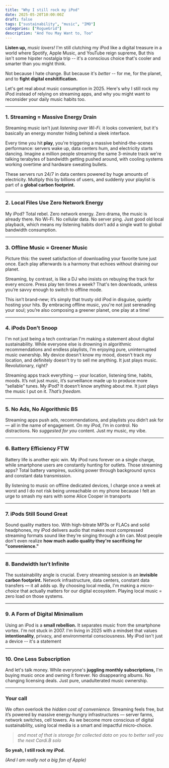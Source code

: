 ```yaml
---
title: "Why I still rock my iPod"
date: 2025-05-20T10:00:00Z
draft: false
tags: ["sustainability", "music", "IMO"]
categories: ["RogueGrid"]
description: "And You May Want to, Too"
---
```




**Listen up,** *music lovers!* I'm still clutching my iPod like a digital treasure in a world where Spotify, Apple Music, and YouTube reign supreme, But this isn't some hipster nostalgia trip -- it's a conscious choice that's cooler and smarter than you might think.

Not because I hate change. But because it's _better_ -- for me, for the planet, and to **fight digital enshitification.** 

Let's get real about music consumption in 2025. Here's why I still rock my iPod instead of relying on streaming apps, and why you might want to reconsider your daily music habits too.

---

### 1. **Streaming = Massive Energy Drain**

Streaming music isn't just _listening over Wi-Fi._ it looks convenient, but it's basically an energy monster hiding behind a sleek interface.

Every time you hit **play**, you're triggering a massive behind-the-scenes performance: servers wake up, data centers hum, and electricity starts dancing. Imagine a million people streaming the same 3-minute track we're talking terabytes of bandwidth getting pushed around, with cooling systems working overtime and hardware sweating bullets. 

These servers run 24/7 in data centers powered by huge amounts of electricity. Multiply this by billions of users, and suddenly your playlist is part of a **global carbon footprint.**

---

### 2. **Local Files Use Zero Network Energy**

My iPod? Total rebel. Zero network energy. Zero drama, the music is already there. No Wi-Fi. No cellular data. No server ping. Just good old local playback, which means my listening habits don’t add a single watt to global bandwidth consumption.

---

### 3. **Offline Music = Greener Music**

Picture this: the sweet satisfaction of downloading your favorite tune just once. Each play afterwards is a harmony that echoes without draining our planet.

Streaming, by contrast, is like a DJ who insists on rebuying the track for every encore. Press play ten times a week? That's ten downloads, unless you’re savvy enough to switch to offline mode. 

This isn’t brand-new; it’s simply that trusty old iPod in disguise, quietly hosting your hits. By embracing offline music, you're not just serenading your soul; you’re also composing a greener planet, one play at a time!

---

### 4. **iPods Don’t Snoop**

I'm not just being a tech contrarian I'm making a statement about digital sustainability. While everyone else is drowning in algorithmic recommendations and endless playlists, I'm enjoying pure, uninterrupted music ownership. My device doesn't know my mood, doesn't track my location, and definitely doesn't try to sell me anything. It just plays music. Revolutionary, right?

Streaming apps track everything -- your location, listening time, habits, moods. It’s not just music, it’s surveillance made up to produce more “sellable” tunes. My iPod? It doesn’t know anything about me. It just plays the music I put on it. *That’s freedom.*

---

### 5. **No Ads, No Algorithmic BS**

Streaming apps push ads, recommendations, and playlists you didn’t ask for — all in the name of engagement. On my iPod, I’m in control. No distractions. No *suggested for you* content. Just my music, my vibe.

---

### 6. **Battery Efficiency FTW**

Battery life is another epic win. My iPod runs forever on a single charge, while smartphone users are constantly hunting for outlets. Those streaming apps? Total battery vampires, sucking power through background syncs and constant data transmission.

By listening to music on offline dedicated devices, I charge once a week at worst and I do not risk being unreachable on my phone because I felt an urge to smash my ears with some Alice Cooper in transports

---

### 7. **iPods Still Sound Great**

Sound quality matters too. With high-bitrate MP3s or FLACs and solid headphones, my iPod delivers audio that makes most compressed streaming formats sound like they're singing through a tin can. Most people don't even realize **how much audio quality they're sacrificing for "convenience."**

---

### 8. **Bandwidth Isn’t Infinite**

The sustainability angle is crucial. Every streaming session is an **invisible carbon footprint.** Network infrastructure, data centers, constant data transfers — it all adds up. By choosing local media, I'm making a *micro-choice* that actually matters for our digital ecosystem. Playing local music = zero load on those systems.

---

### 9. **A Form of Digital Minimalism**

Using an iPod is a **small rebellion.** It separates music from the smartphone vortex. I'm not stuck in 2007. I'm living in 2025 with a mindset that values **intentionality**, privacy, and environmental consciousness. My iPod isn't just a device -- it's a statement

---

### 10. **One Less Subscription**

And let's talk money. While everyone's **juggling monthly subscriptions,** I'm buying music once and owning it forever. No disappearing albums. No changing licensing deals. Just pure, unadulterated music ownership.

---

###  **Your call**

We often overlook the _hidden cost of convenience._ Streaming feels free, but it’s powered by massive energy-hungry infrastructures — server farms, network switches, cell towers. As we become more conscious of digital sustainability, using local media is a smart and impactful micro-choice.
> *and most of that is storage for collected data on you to better sell you the next Cardi.B solo*

**So yeah, I still rock my iPod.**

*(And I am really not a big fan of Apple)*
